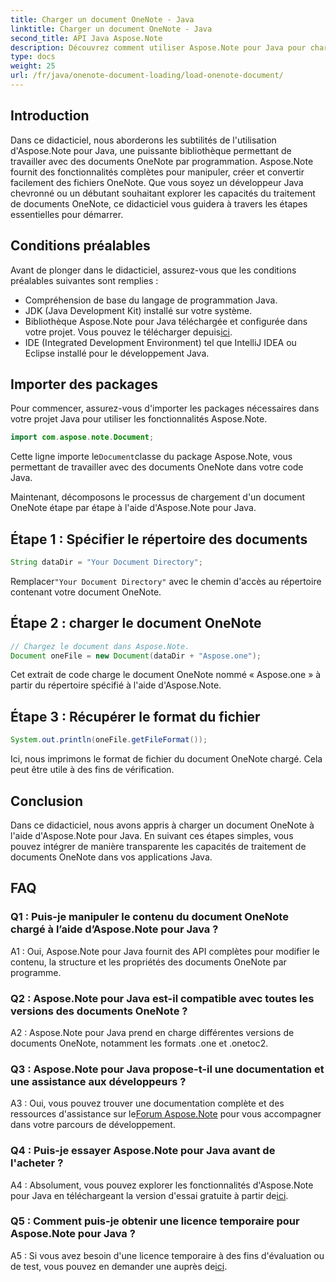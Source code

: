 ```yaml
---
title: Charger un document OneNote - Java
linktitle: Charger un document OneNote - Java
second_title: API Java Aspose.Note
description: Découvrez comment utiliser Aspose.Note pour Java pour charger et manipuler des documents OneNote sans effort. Tutoriel complet pour les développeurs Java.
type: docs
weight: 25
url: /fr/java/onenote-document-loading/load-onenote-document/
---
```

## Introduction

Dans ce didacticiel, nous aborderons les subtilités de l'utilisation d'Aspose.Note pour Java, une puissante bibliothèque permettant de travailler avec des documents OneNote par programmation. Aspose.Note fournit des fonctionnalités complètes pour manipuler, créer et convertir facilement des fichiers OneNote. Que vous soyez un développeur Java chevronné ou un débutant souhaitant explorer les capacités du traitement de documents OneNote, ce didacticiel vous guidera à travers les étapes essentielles pour démarrer.

## Conditions préalables

Avant de plonger dans le didacticiel, assurez-vous que les conditions préalables suivantes sont remplies :

- Compréhension de base du langage de programmation Java.
- JDK (Java Development Kit) installé sur votre système.
-  Bibliothèque Aspose.Note pour Java téléchargée et configurée dans votre projet. Vous pouvez le télécharger depuis[ici](https://releases.aspose.com/note/java/).
- IDE (Integrated Development Environment) tel que IntelliJ IDEA ou Eclipse installé pour le développement Java.

## Importer des packages

Pour commencer, assurez-vous d'importer les packages nécessaires dans votre projet Java pour utiliser les fonctionnalités Aspose.Note.

```java
import com.aspose.note.Document;
```

 Cette ligne importe le`Document`classe du package Aspose.Note, vous permettant de travailler avec des documents OneNote dans votre code Java.

Maintenant, décomposons le processus de chargement d'un document OneNote étape par étape à l'aide d'Aspose.Note pour Java.

## Étape 1 : Spécifier le répertoire des documents

```java
String dataDir = "Your Document Directory";
```

 Remplacer`"Your Document Directory"` avec le chemin d'accès au répertoire contenant votre document OneNote.

## Étape 2 : charger le document OneNote

```java
// Chargez le document dans Aspose.Note.
Document oneFile = new Document(dataDir + "Aspose.one");
```

Cet extrait de code charge le document OneNote nommé « Aspose.one » à partir du répertoire spécifié à l'aide d'Aspose.Note.

## Étape 3 : Récupérer le format du fichier

```java
System.out.println(oneFile.getFileFormat());
```

Ici, nous imprimons le format de fichier du document OneNote chargé. Cela peut être utile à des fins de vérification.

## Conclusion

Dans ce didacticiel, nous avons appris à charger un document OneNote à l'aide d'Aspose.Note pour Java. En suivant ces étapes simples, vous pouvez intégrer de manière transparente les capacités de traitement de documents OneNote dans vos applications Java.

## FAQ

### Q1 : Puis-je manipuler le contenu du document OneNote chargé à l’aide d’Aspose.Note pour Java ?

A1 : Oui, Aspose.Note pour Java fournit des API complètes pour modifier le contenu, la structure et les propriétés des documents OneNote par programme.

### Q2 : Aspose.Note pour Java est-il compatible avec toutes les versions des documents OneNote ?

A2 : Aspose.Note pour Java prend en charge différentes versions de documents OneNote, notamment les formats .one et .onetoc2.

### Q3 : Aspose.Note pour Java propose-t-il une documentation et une assistance aux développeurs ?

 A3 : Oui, vous pouvez trouver une documentation complète et des ressources d'assistance sur le[Forum Aspose.Note](https://forum.aspose.com/c/note/28) pour vous accompagner dans votre parcours de développement.

### Q4 : Puis-je essayer Aspose.Note pour Java avant de l'acheter ?

 A4 : Absolument, vous pouvez explorer les fonctionnalités d'Aspose.Note pour Java en téléchargeant la version d'essai gratuite à partir de[ici](https://releases.aspose.com/).

### Q5 : Comment puis-je obtenir une licence temporaire pour Aspose.Note pour Java ?

 A5 : Si vous avez besoin d'une licence temporaire à des fins d'évaluation ou de test, vous pouvez en demander une auprès de[ici](https://purchase.aspose.com/temporary-license/).
